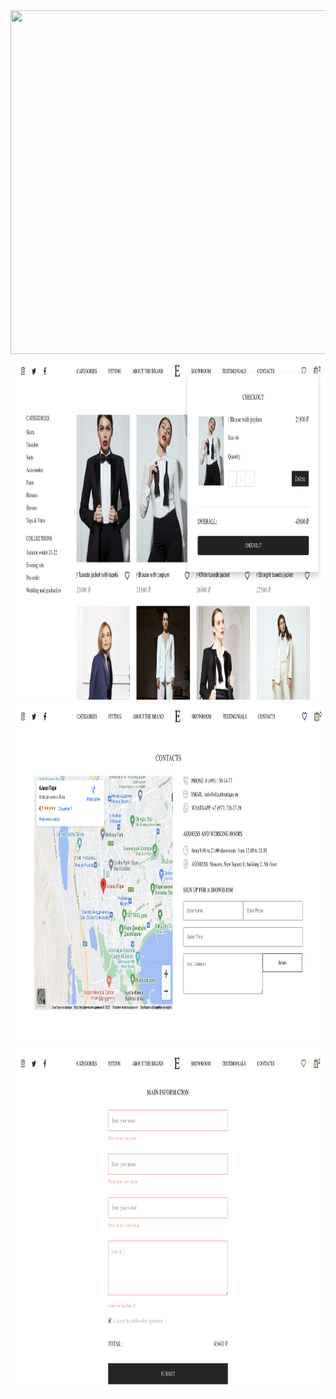 <img src="src/screenshots/home-page-screenshot.png" width='2560' height='550'>
<img src="src/screenshots/catalog-screenshot.png" width='2560' height='550'>
<img src="src/screenshots/contacts-screenshot.png" width='2560' height='550'>
<img src="src/screenshots/checkout-screenshot.png" width='2560' height='550'>
